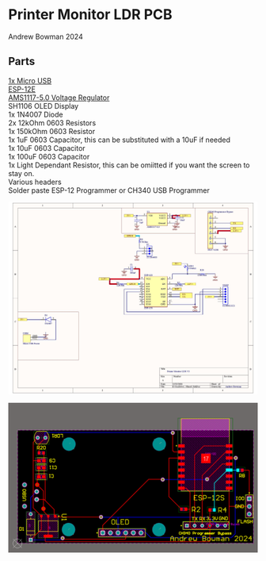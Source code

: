 # Printer Monitor LDR PCB
Andrew Bowman 2024
## Parts
[1x Micro USB](https://www.aliexpress.us/item/3256805200931778.html?spm=a2g0o.order_list.order_list_main.40.7e141802815eHP&gatewayAdapt=glo2usa) \
[ESP-12E](https://www.aliexpress.us/item/3256804959085249.html?spm=a2g0o.order_list.order_list_main.46.7e141802815eHP&gatewayAdapt=glo2usa) \
[AMS1117-5.0 Voltage Regulator](https://www.aliexpress.us/item/3256804959085249.html?spm=a2g0o.order_list.order_list_main.46.7e141802815eHP&gatewayAdapt=glo2usa) \
SH1106 OLED Display \
1x 1N4007 Diode \
2x 12kOhm 0603 Resistors \
1x 150kOhm 0603 Resistor \
1x 1uF 0603 Capacitor, this can be substituted with a 10uF if needed \
1x 10uF 0603 Capacitor \
1x 100uF 0603 Capacitor \
1x Light Dependant Resistor, this can be omiitted if you want the screen to stay on. \
Various headers \
Solder paste
ESP-12 Programmer or CH340 USB Programmer


![Schematic](Schematic.jpg)

![PCB Design](PCB.png)
